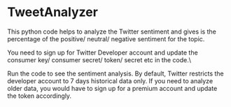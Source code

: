 # TweetAnalyzer

This python code helps to analyze the Twitter sentiment and gives is the percentage of the positive/ neutral/ negative sentiment for the topic.

You need to sign up for Twitter Developer account and update the consumer key/ consumer secret/ token/ secret etc in the code.\

Run the code to see the sentiment analysis.
By default, Twitter restricts the developer account to 7 days historical data only.
If you need to analyze older data, you would have to sign up for a premium account and update the token accordingly.

